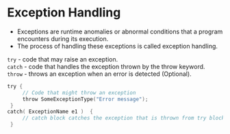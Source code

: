 # Exception Handling
- Exceptions are runtime anomalies or abnormal conditions that a program encounters during its execution.
- The process of handling these exceptions is called exception handling.

```try``` - code that may raise an exception.\
```catch``` - code that handles the exception thrown by the throw keyword.\
```throw``` - throws an exception when an error is detected (Optional).
```C
try {         
     // Code that might throw an exception
     throw SomeExceptionType("Error message");
 } 
catch( ExceptionName e1 )  {   
     // catch block catches the exception that is thrown from try block
 }
```

